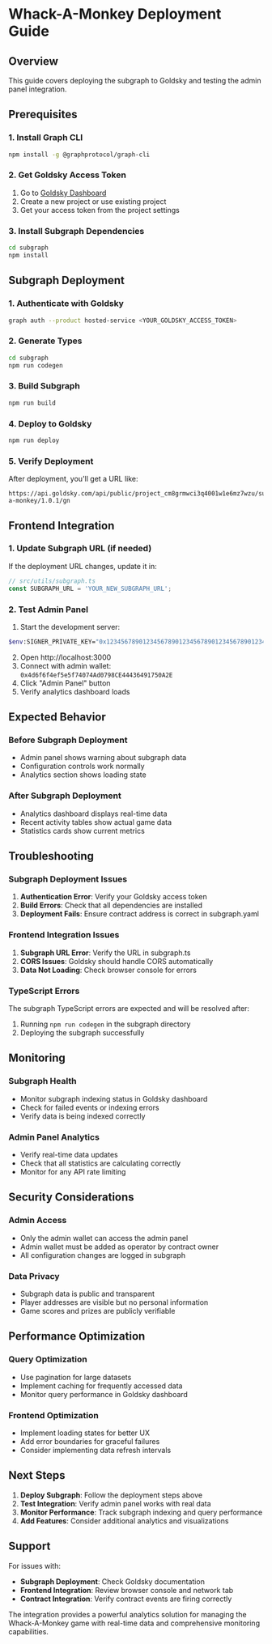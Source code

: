 # Whack-A-Monkey Deployment Guide

## Overview
This guide covers deploying the subgraph to Goldsky and testing the admin panel integration.

## Prerequisites

### 1. Install Graph CLI
```bash
npm install -g @graphprotocol/graph-cli
```

### 2. Get Goldsky Access Token
1. Go to [Goldsky Dashboard](https://app.goldsky.com/)
2. Create a new project or use existing project
3. Get your access token from the project settings

### 3. Install Subgraph Dependencies
```bash
cd subgraph
npm install
```

## Subgraph Deployment

### 1. Authenticate with Goldsky
```bash
graph auth --product hosted-service <YOUR_GOLDSKY_ACCESS_TOKEN>
```

### 2. Generate Types
```bash
cd subgraph
npm run codegen
```

### 3. Build Subgraph
```bash
npm run build
```

### 4. Deploy to Goldsky
```bash
npm run deploy
```

### 5. Verify Deployment
After deployment, you'll get a URL like:
```
https://api.goldsky.com/api/public/project_cm8grmwci3q4001w1e6mz7wzu/subgraphs/whack-a-monkey/1.0.1/gn
```

## Frontend Integration

### 1. Update Subgraph URL (if needed)
If the deployment URL changes, update it in:
```typescript
// src/utils/subgraph.ts
const SUBGRAPH_URL = 'YOUR_NEW_SUBGRAPH_URL';
```

### 2. Test Admin Panel
1. Start the development server:
```bash
$env:SIGNER_PRIVATE_KEY="0x1234567890123456789012345678901234567890123456789012345678901234"; npm run dev
```

2. Open http://localhost:3000
3. Connect with admin wallet: `0x4d6f6f4ef5e5f74074Ad0798CE44436491750A2E`
4. Click "Admin Panel" button
5. Verify analytics dashboard loads

## Expected Behavior

### Before Subgraph Deployment
- Admin panel shows warning about subgraph data
- Configuration controls work normally
- Analytics section shows loading state

### After Subgraph Deployment
- Analytics dashboard displays real-time data
- Recent activity tables show actual game data
- Statistics cards show current metrics

## Troubleshooting

### Subgraph Deployment Issues
1. **Authentication Error**: Verify your Goldsky access token
2. **Build Errors**: Check that all dependencies are installed
3. **Deployment Fails**: Ensure contract address is correct in subgraph.yaml

### Frontend Integration Issues
1. **Subgraph URL Error**: Verify the URL in subgraph.ts
2. **CORS Issues**: Goldsky should handle CORS automatically
3. **Data Not Loading**: Check browser console for errors

### TypeScript Errors
The subgraph TypeScript errors are expected and will be resolved after:
1. Running `npm run codegen` in the subgraph directory
2. Deploying the subgraph successfully

## Monitoring

### Subgraph Health
- Monitor subgraph indexing status in Goldsky dashboard
- Check for failed events or indexing errors
- Verify data is being indexed correctly

### Admin Panel Analytics
- Verify real-time data updates
- Check that all statistics are calculating correctly
- Monitor for any API rate limiting

## Security Considerations

### Admin Access
- Only the admin wallet can access the admin panel
- Admin wallet must be added as operator by contract owner
- All configuration changes are logged in subgraph

### Data Privacy
- Subgraph data is public and transparent
- Player addresses are visible but no personal information
- Game scores and prizes are publicly verifiable

## Performance Optimization

### Query Optimization
- Use pagination for large datasets
- Implement caching for frequently accessed data
- Monitor query performance in Goldsky dashboard

### Frontend Optimization
- Implement loading states for better UX
- Add error boundaries for graceful failures
- Consider implementing data refresh intervals

## Next Steps

1. **Deploy Subgraph**: Follow the deployment steps above
2. **Test Integration**: Verify admin panel works with real data
3. **Monitor Performance**: Track subgraph indexing and query performance
4. **Add Features**: Consider additional analytics and visualizations

## Support

For issues with:
- **Subgraph Deployment**: Check Goldsky documentation
- **Frontend Integration**: Review browser console and network tab
- **Contract Integration**: Verify contract events are firing correctly

The integration provides a powerful analytics solution for managing the Whack-A-Monkey game with real-time data and comprehensive monitoring capabilities. 